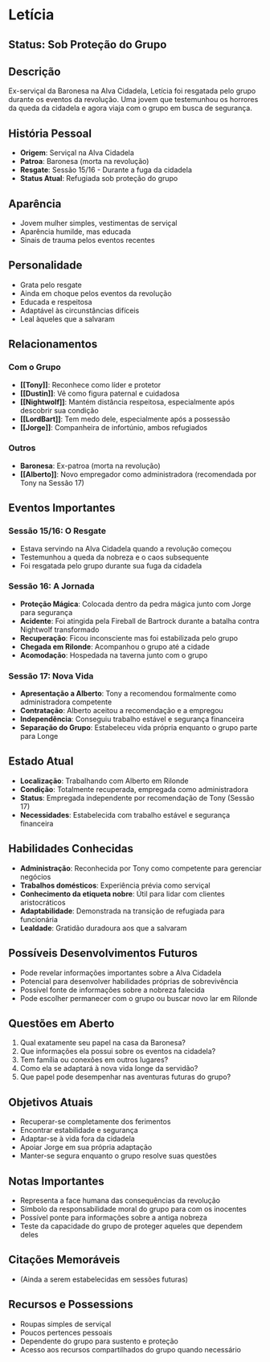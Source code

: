 # Letícia

## Status: Sob Proteção do Grupo

## Descrição
Ex-serviçal da Baronesa na Alva Cidadela, Letícia foi resgatada pelo grupo durante os eventos da revolução. Uma jovem que testemunhou os horrores da queda da cidadela e agora viaja com o grupo em busca de segurança.

## História Pessoal
- **Origem**: Serviçal na Alva Cidadela
- **Patroa**: Baronesa (morta na revolução)
- **Resgate**: Sessão 15/16 - Durante a fuga da cidadela
- **Status Atual**: Refugiada sob proteção do grupo

## Aparência
- Jovem mulher simples, vestimentas de serviçal
- Aparência humilde, mas educada
- Sinais de trauma pelos eventos recentes

## Personalidade
- Grata pelo resgate
- Ainda em choque pelos eventos da revolução
- Educada e respeitosa
- Adaptável às circunstâncias difíceis
- Leal àqueles que a salvaram

## Relacionamentos

### Com o Grupo
- **[[Tony]]**: Reconhece como líder e protetor
- **[[Dustin]]**: Vê como figura paternal e cuidadosa
- **[[Nightwolf]]**: Mantém distância respeitosa, especialmente após descobrir sua condição
- **[[LordBart]]**: Tem medo dele, especialmente após a possessão
- **[[Jorge]]**: Companheira de infortúnio, ambos refugiados

### Outros
- **Baronesa**: Ex-patroa (morta na revolução)
- **[[Alberto]]**: Novo empregador como administradora (recomendada por Tony na Sessão 17)

## Eventos Importantes

### Sessão 15/16: O Resgate
- Estava servindo na Alva Cidadela quando a revolução começou
- Testemunhou a queda da nobreza e o caos subsequente
- Foi resgatada pelo grupo durante sua fuga da cidadela

### Sessão 16: A Jornada
- **Proteção Mágica**: Colocada dentro da pedra mágica junto com Jorge para segurança
- **Acidente**: Foi atingida pela Fireball de Bartrock durante a batalha contra Nightwolf transformado
- **Recuperação**: Ficou inconsciente mas foi estabilizada pelo grupo
- **Chegada em Rilonde**: Acompanhou o grupo até a cidade
- **Acomodação**: Hospedada na taverna junto com o grupo

### Sessão 17: Nova Vida
- **Apresentação a Alberto**: Tony a recomendou formalmente como administradora competente
- **Contratação**: Alberto aceitou a recomendação e a empregou
- **Independência**: Conseguiu trabalho estável e segurança financeira
- **Separação do Grupo**: Estabeleceu vida própria enquanto o grupo parte para Longe

## Estado Atual
- **Localização**: Trabalhando com Alberto em Rilonde
- **Condição**: Totalmente recuperada, empregada como administradora
- **Status**: Empregada independente por recomendação de Tony (Sessão 17)
- **Necessidades**: Estabelecida com trabalho estável e segurança financeira

## Habilidades Conhecidas
- **Administração**: Reconhecida por Tony como competente para gerenciar negócios
- **Trabalhos domésticos**: Experiência prévia como serviçal
- **Conhecimento da etiqueta nobre**: Útil para lidar com clientes aristocráticos
- **Adaptabilidade**: Demonstrada na transição de refugiada para funcionária
- **Lealdade**: Gratidão duradoura aos que a salvaram

## Possíveis Desenvolvimentos Futuros
- Pode revelar informações importantes sobre a Alva Cidadela
- Potencial para desenvolver habilidades próprias de sobrevivência
- Possível fonte de informações sobre a nobreza falecida
- Pode escolher permanecer com o grupo ou buscar novo lar em Rilonde

## Questões em Aberto
1. Qual exatamente seu papel na casa da Baronesa?
2. Que informações ela possui sobre os eventos na cidadela?
3. Tem família ou conexões em outros lugares?
4. Como ela se adaptará à nova vida longe da servidão?
5. Que papel pode desempenhar nas aventuras futuras do grupo?

## Objetivos Atuais
- Recuperar-se completamente dos ferimentos
- Encontrar estabilidade e segurança
- Adaptar-se à vida fora da cidadela
- Apoiar Jorge em sua própria adaptação
- Manter-se segura enquanto o grupo resolve suas questões

## Notas Importantes
- Representa a face humana das consequências da revolução
- Símbolo da responsabilidade moral do grupo para com os inocentes
- Possível ponte para informações sobre a antiga nobreza
- Teste da capacidade do grupo de proteger aqueles que dependem deles

## Citações Memoráveis
- (Ainda a serem estabelecidas em sessões futuras)

## Recursos e Possessions
- Roupas simples de serviçal
- Poucos pertences pessoais
- Dependente do grupo para sustento e proteção
- Acesso aos recursos compartilhados do grupo quando necessário
